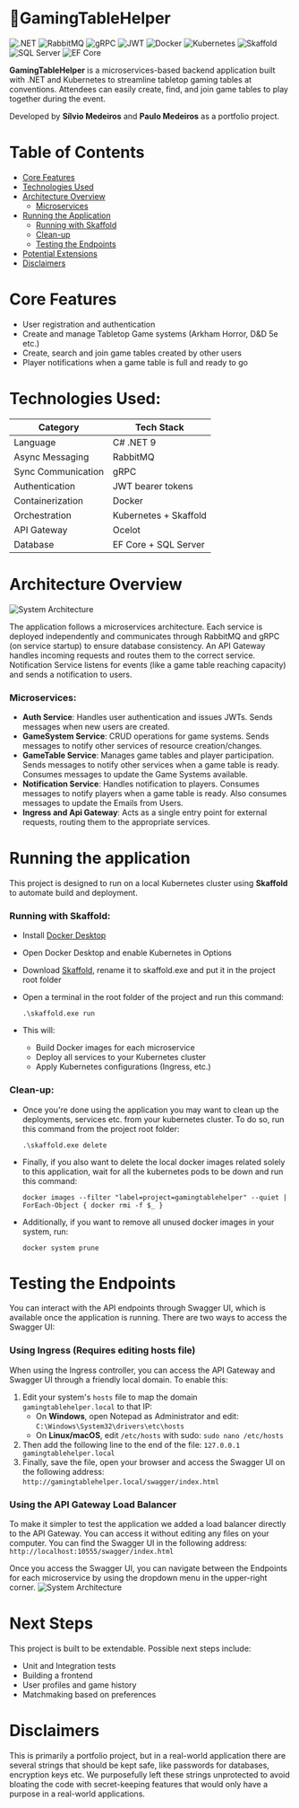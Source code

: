 # 🎲GamingTableHelper

![.NET](https://img.shields.io/badge/.NET-9.0-blue) ![RabbitMQ](https://img.shields.io/badge/Messaging-RabbitMQ-ff6600?logo=rabbitmq&logoColor=white) ![gRPC](https://img.shields.io/badge/Sync%20Comm-gRPC-8dcaff?logo=grpc) ![JWT](https://img.shields.io/badge/Auth-JWT-yellow) ![Docker](https://img.shields.io/badge/Containerized-Docker-blue?logo=docker) ![Kubernetes](https://img.shields.io/badge/Orchestrated-Kubernetes-blue?logo=kubernetes) ![Skaffold](https://img.shields.io/badge/CI%20Tool-Skaffold-lightgrey) ![SQL Server](https://img.shields.io/badge/Database-SQL%20Server-red?logo=microsoftsqlserver) ![EF Core](https://img.shields.io/badge/ORM-EF%20Core-green)

**GamingTableHelper** is a microservices-based backend application built with .NET and Kubernetes to streamline tabletop gaming tables at conventions. Attendees can easily create, find, and join game tables to play together during the event.

Developed by **Sílvio Medeiros** and **Paulo Medeiros** as a portfolio project.

# Table of Contents

- [Core Features](#core-features)
- [Technologies Used](#technologies-used)
- [Architecture Overview](#architecture-overview)
	- [Microservices](#microservices)
- [Running the Application](#running-the-application)
	- [Running with Skaffold](#running-with-skaffold-easy-setup)
	- [Clean-up](#clean-up)
	- [Testing the Endpoints](#testing-the-endpoints)
- [Potential Extensions](#potential-extensions)
- [Disclaimers](#disclaimers)

# Core Features

- User registration and authentication
- Create and manage Tabletop Game systems (Arkham Horror, D&D 5e etc.)
- Create, search and join game tables created by other users
- Player notifications when a game table is full and ready to go

# Technologies Used:

| Category           | Tech Stack            |
| ------------------ | --------------------- |
| Language           | C# .NET 9             |
| Async Messaging    | RabbitMQ              |
| Sync Communication | gRPC                  |
| Authentication     | JWT bearer tokens     |
| Containerization   | Docker                |
| Orchestration      | Kubernetes + Skaffold |
| API Gateway        | Ocelot                |
| Database           | EF Core + SQL Server  |

# Architecture Overview

![System Architecture](architecture.png)

The application follows a microservices architecture. Each service is deployed independently and communicates through RabbitMQ and gRPC (on service startup) to ensure database consistency. An API Gateway handles incoming requests and routes them to the correct service. Notification Service listens for events (like a game table reaching capacity) and sends a notification to users.

### **Microservices**:

- **Auth Service**: Handles user authentication and issues JWTs. Sends messages when new users are created.
- **GameSystem Service**: CRUD operations for game systems. Sends messages to notify other services of resource creation/changes.
- **GameTable Service**: Manages game tables and player participation. Sends messages to notify other services when a game table is ready. Consumes messages to update the Game Systems available.
- **Notification Service**: Handles notification to players. Consumes messages to notify players when a game table is ready. Also consumes messages to update the Emails from Users.
- **Ingress and Api Gateway**: Acts as a single entry point for external requests, routing them to the appropriate services.


# Running the application

This project is designed to run on a local Kubernetes cluster using **Skaffold** to automate build and deployment.

### Running with Skaffold:
- Install [Docker Desktop](https://www.docker.com/products/docker-desktop/)
- Open Docker Desktop and enable Kubernetes in Options
- Download [Skaffold](https://skaffold.dev/docs/install/#standalone-binary), rename it to skaffold.exe and put it in the project root folder
- Open a terminal in the root folder of the project and run this command:

	`.\skaffold.exe run`

- This will:
	- Build Docker images for each microservice
	- Deploy all services to your Kubernetes cluster
	- Apply Kubernetes configurations (Ingress, etc.)

### Clean-up:
- Once you're done using the application you may want to clean up the deployments, services etc. from your kubernetes cluster. To do so, run this command from the project root folder:

	`.\skaffold.exe delete`

- Finally, if you also want to delete the local docker images related solely to this application, wait for all the kubernetes pods to be down and run this command:

	`docker images --filter "label=project=gamingtablehelper" --quiet | ForEach-Object { docker rmi -f $_ }`

- Additionally, if you want to remove all unused docker images in your system, run:

	`docker system prune`

# Testing the Endpoints

You can interact with the API endpoints through Swagger UI, which is available once the application is running. There are two ways to access the Swagger UI:

### Using Ingress (Requires editing hosts file)

When using the Ingress controller, you can access the API Gateway and Swagger UI through a friendly local domain. To enable this:
1. Edit your system's `hosts` file to map the domain `gamingtablehelper.local` to that IP:
	- On **Windows**, open Notepad as Administrator and edit:
		`C:\Windows\System32\drivers\etc\hosts`
	- On **Linux/macOS**, edit `/etc/hosts` with sudo:
		`sudo nano /etc/hosts`
2. Then add the following line to the end of the file:
	`127.0.0.1 gamingtablehelper.local`
3. Finally, save the file, open your browser and access the Swagger UI on the following address:
	`http://gamingtablehelper.local/swagger/index.html`

### Using the API Gateway Load Balancer

To make it simpler to test the application we added a load balancer directly to the API Gateway. You can access it without editing any files on your computer. You can find the Swagger UI in the following address:
	`http://localhost:10555/swagger/index.html`


Once you access the Swagger UI, you can navigate between the Endpoints for each microservice by using the dropdown menu in the upper-right corner.
![System Architecture](swagger.png)

# Next Steps

This project is built to be extendable. Possible next steps include:

- Unit and Integration tests
- Building a frontend
- User profiles and game history
- Matchmaking based on preferences


# Disclaimers

This is primarily a portfolio project, but in a real-world application there are several strings that should be kept safe, like passwords for databases, encryption keys etc. We purposefully left these strings unprotected to avoid bloating the code with secret-keeping features that would only have a purpose in a real-world applications.